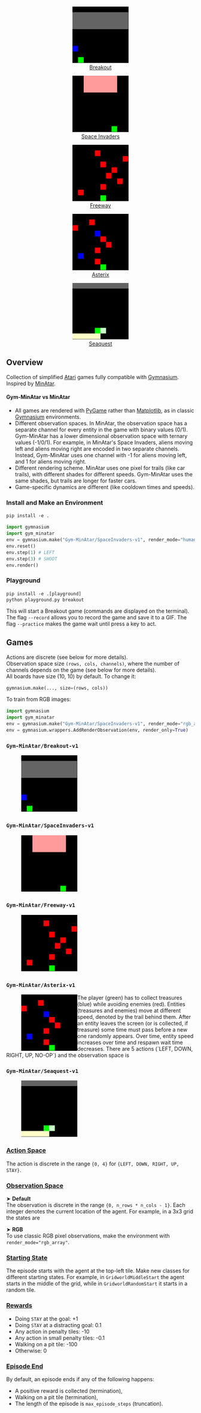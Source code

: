 <div align="center">
    <a href=gym_minatar/breakout.py>
        <figure>
            <img src="figures/breakout.gif" height=150 width=150 />
            <figcaption>Breakout</figcaption>
        </figure>
    </a>
    <a href=gym_minatar/space_invaders.py>
        <figure>
            <img src="figures/space_invaders.gif" height=150 width=150 />
            <figcaption>Space Invaders</figcaption>
        </figure>
    </a>
    <a href=gym_minatar/freeway.py>
        <figure>
            <img src="figures/freeway.gif" height=150 width=150 />
            <figcaption>Freeway</figcaption>
        </figure>
    </a>
    <a href=gym_minatar/asterix.py>
        <figure>
            <img src="figures/asterix.gif" height=150 width=150 />
            <figcaption>Asterix</figcaption>
        </figure>
    </a>
    <a href=gym_minatar/seaquest.py>
        <figure>
            <img src="figures/seaquest.gif" height=150 width=150 />
            <figcaption>Seaquest</figcaption>
        </figure>
    </a>
</div>

## Overview
Collection of simplified [Atari](https://gymnasium.farama.org/environments/atari/)
games fully compatible with [Gymnasium](https://github.com/Farama-Foundation/Gymnasium).
Inspired by [MinAtar](https://github.com/kenjyoung/MinAtar).

#### Gym-MinAtar vs MinAtar
- All games are rendered with [PyGame](https://www.pygame.org/news) rather than
  [Matplotlib](https://matplotlib.org/), as in classic
  [Gymnasium](https://github.com/Farama-Foundation/Gymnasium) environments.
- Different observation spaces. In MinAtar, the observation space has a separate
  channel for every entity in the game with binary values (0/1). Gym-MinAtar
  has a lower dimensional observation space with ternary values (-1/0/1).
  For example, in MinAtar's Space Invaders, aliens moving left and aliens moving
  right are encoded in two separate channels. Instead, Gym-MinAtar uses one
  channel with -1 for aliens moving left, and 1 for aliens moving right.
- Different rendering scheme. MinAtar uses one pixel for trails (like
  car trails), with different shades for different speeds. Gym-MinAtar uses the
  same shades, but trails are longer for faster cars.
- Game-specific dynamics are different (like cooldown times and speeds).

### Install and Make an Environment
```
pip install -e .
```

```python
import gymnasium
import gym_minatar
env = gymnasium.make("Gym-MinAtar/SpaceInvaders-v1", render_mode="human")
env.reset()
env.step(1) # LEFT
env.step(3) # SHOOT
env.render()
```

### Playground
```
pip install -e .[playground]
python playground.py breakout
```
This will start a Breakout game (commands are displayed on the terminal).
The flag `--record` allows you to record the game and save it to a GIF.
The flag `--practice` makes the game wait until press a key to act.

## Games
Actions are discrete (see below for more details).  
Observation space size `(rows, cols, channels)`, where the number of channels
depends on the game (see below for more details).  
All boards have size (10, 10) by default. To change it:
```python
gymnasium.make(..., size=(rows, cols))
```
To train from RGB images:
```python
import gymnasium
import gym_minatar
env = gymnasium.make("Gym-MinAtar/SpaceInvaders-v1", render_mode="rgb_array", window_size=(84, 84))
env = gymnasium.wrappers.AddRenderObservation(env, render_only=True)
```

### `Gym-MinAtar/Breakout-v1`
<div>
  <a href=gym_minatar/breakout.py>
        <figure>
            <img src="figures/breakout.gif" height=150 width=150 />
        </figure>
    </a>
</div>

### `Gym-MinAtar/SpaceInvaders-v1`
<div>
  <a href=gym_minatar/space_invaders.py>
        <figure>
            <img src="figures/space_invaders.gif" height=150 width=150 />
        </figure>
    </a>
</div>

### `Gym-MinAtar/Freeway-v1`
<div>
    <a href=gym_minatar/freeway.py>
        <figure>
            <img src="figures/freeway.gif" height=150 width=150 />
        </figure>
    </a>
</div>

### `Gym-MinAtar/Asterix-v1`
<div>
    <a href=gym_minatar/asterix.py>
        <figure>
            <img src="figures/asterix.gif" height=150 width=150 align="left"/>
        </figure>
    </a>
    The player (green) has to collect treasures (blue) while avoiding enemies (red).
    Entities (treasures and enemies) move at different speed, denoted by the trail behind them.
    After an entity leaves the screen (or is collected, if treasure) some time must pass before a new one randomly appears.
    Over time, entity speed increases over time and respawn wait time decreases.  
    There are 5 actions (`LEFT, DOWN, RIGHT, UP, NO-OP`) and the observation space
    is
</div>

### `Gym-MinAtar/Seaquest-v1`
<div>
    <a href=gym_minatar/seaquest.py>
        <figure>
            <img src="figures/seaquest.gif" height=150 width=150 />
        </figure>
    </a>
</div>




### <ins>Action Space</ins>
The action is discrete in the range `{0, 4}` for `{LEFT, DOWN, RIGHT, UP, STAY}`.

### <ins>Observation Space</ins>
&#10148; <strong>Default</strong>  
The observation is discrete in the range `{0, n_rows * n_cols - 1}`.
Each integer denotes the current location of the agent.
For example, in a 3x3 grid the states are

&#10148; <strong>RGB</strong>  
To use classic RGB pixel observations, make the environment with
`render_mode="rgb_array"`.

### <ins>Starting State</ins>
The episode starts with the agent at the top-left tile. Make new classes for
different starting states. For example, in `GridworldMiddleStart` the agent starts
in the middle of the grid, while in `GridworldRandomStart` it starts in a random tile.

### <ins>Rewards</ins>
- Doing `STAY` at the goal: +1
- Doing `STAY` at a distracting goal: 0.1
- Any action in penalty tiles: -10
- Any action in small penalty tiles: -0.1
- Walking on a pit tile: -100
- Otherwise: 0

### <ins>Episode End</ins>
By default, an episode ends if any of the following happens:
- A positive reward is collected (termination),
- Walking on a pit tile (termination),
- The length of the episode is `max_episode_steps` (truncation).
